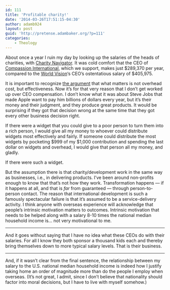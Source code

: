 ```yaml
---
id: 111
title: 'Profitable charity!'
date: '2014-03-26T17:51:15-04:30'
author: adamb924
layout: post
guid: 'http://pretense.adambaker.org/?p=111'
categories:
    - Theology
---
```


About once a year I ruin my day by looking up the salaries of the heads of charities, with [Charity Navigator](http://www.charitynavigator.org/). It was cold comfort that the CEO of [Compassion International](http://www.charitynavigator.org/index.cfm?bay=search.summary&orgid=3555#.UzNO-IVcenk), which we support, makes just $289,370 per year, compared to the [World Vision](http://www.charitynavigator.org/index.cfm?bay=search.summary&orgid=4768#.UzNOsYVcenk)‘s CEO’s ostentatious salary of $405,975.

It is important to recognize [the argument](http://overheadmyth.com/letter-to-the-donors-of-america/) that what matters is not overhead cost, but effectiveness. Now it’s for that very reason that I don’t get worked up over CEO compensation. I don’t know what it was about Steve Jobs that made Apple want to pay him billions of dollars every year, but it’s their money and their judgment, and they produce great products. It would be surprising if they got that decision wrong at the same time that they got every other business decision right.

If there were a widget that you could give to a poor person to turn them into a rich person, I would give all my money to whoever could distribute widgets most effectively and fairly. If someone could distribute the most widgets by pocketing $999 of my $1,000 contribution and spending the last dollar on widgets and overhead, I would give that person all my money, and gladly.

If there were such a widget.

But the assumption there is that charity/development work in the same way as businesses, i.e., in delivering products. I’ve been around non-profits enough to know that that’s not how they work. Transformation happens — if it happens at all, and that is *far* from guaranteed — through person-to-person contact. The reason that international development is such a famously spectacular failure is that it’s assumed to be a service-delivery activity. I think anyone with overseas experience will acknowledge that people’s intrinsic motivation matters to outcomes. Intrinsic motivation that needs to be helped along with a salary 8-10 times the national median household income is… not very motivational to me.

- - - - - -

And it goes without saying that I have no idea what these CEOs do with their salaries. For all I know they both sponsor a thousand kids each and thereby bring themselves down to more typical salary levels. That is their business.

- - - - - -

And, if it wasn’t clear from the final sentence, the relationship between my salary to the U.S. national median household income is indeed how I justify taking home an order of magnitude more than do the people I employ when overseas. (It’s not great, I admit, since I don’t believe that nationality should factor into moral decisions, but I have to live with myself somehow.)
